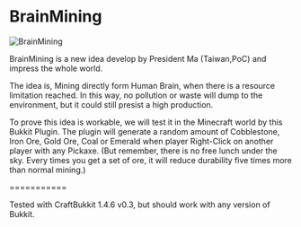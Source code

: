 BrainMining
===========

![BrainMining](https://i.imgur.com/3ha2kVU.jpg)

BrainMining is a new idea develop by President Ma (Taiwan,PoC) and impress the whole world.

The idea is, Mining directly form Human Brain, when there is a resource limitation reached. In this way, no pollution or waste will dump to the environment, but it could still presist a high production.

To prove this idea is workable, we will test it in the Minecraft world by this Bukkit Plugin. The plugin will generate a random amount of Cobblestone, Iron Ore, Gold Ore, Coal or Emerald when player Right-Click on another player with any Pickaxe.
(But remember, there is no free lunch under the sky. Every times you get a set of ore, it will reduce durability five times more than normal mining.)

===========

Tested with CraftBukkit 1.4.6 v0.3, but should work with any version of Bukkit.
